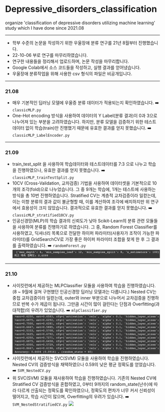 # Depressive_disorders_classification

organize 'classification of depressive disorders utilizing machine learning' study which I have done since 2021.08

---

-   학부 수준의 논문을 작성하기 위한 우울장애 분류 연구를 21년 8월부터 진행했습니다.
-   22-10-06 부로 연구를 마무리하였습니다.
-   연구한 내용들을 정리해서 업로드하며, 논문 작성을 마무리합니다.
-   Google Colab에서 소스 코드들을 작성하고, 실행 결과를 얻어냈습니다.
-   우울장애 분류작업을 위해 사용한 csv 형식의 파일은 비공개입니다.

---

### 21.08

-   매우 기본적인 딥러닝 모델에 우울증 분류 데이터가 적용되는지 확인하였습니다. ➡️ `classicMLP.py`
-   One-Hot encoding 방식을 사용하여 데이터의 Y Label(분류 결과)이 0과 3으로 나누어져 있는 부분을 고려하였습니다. 하지만, 분류 모델을 검증하기 위한 테스트 데이터 없이 학습(train)만 진행했기 때문에 유효한 결과를 얻지 못했습니다. ➡️ `classicMLP_LabelEncoder.py`

---

### 21.09

-   train_test_split 을 사용하여 학습데이터와 테스트데이터를 7:3 으로 나누고 학습을 진행하였으나, 유효한 결과를 얻지 못했습니다. ➡️ `classicMLP_trainTestSplit.py`
-   10CV (Cross-Validation, 교차검증) 기법을 사용하여 데이터셋을 기본적으로 10개의 조각(fold)으로 나누었습니다. 그 중 9개는 학습에, 1개는 테스트에 사용하는 방식을 총 10번 진행하였습니다. Stratified CV는 계층적 교차검증이라 일컫는데, 이는 이항 분류의 결과 값이 불균형할 때, 이를 계산하여 조각에 배치하지만 위 연구에서 효용성이 크지 않았습니다. 결과적으로 유효한 결과를 얻지 못했습니다. ➡️ `classicMLP_stratified10CV.py`
-   인공신경망(MLP)의 학습 결과의 신뢰도가 낮아 Scikit-Learn의 분류 관련 모듈들을 사용하여 분류를 진행하기로 하였습니다. 그 중, Random Forest Classifier를 사용하였고, 딕셔너리 목록으로 전달한 하이퍼 파라미터(사용자가 조작이 가능한 파라미터)를 GridSearchCV로 가장 좋은 하이퍼 파라미터 조합을 찾게 한 후 그 결과를 출력하였습니다. ➡️ `randomForest.py`
    <img src="./images/randomForest.png">

---

### 21.10

-   사이킷런에서 제공하는 MLPClassifier 모듈을 사용하여 학습을 진행하였습니다. (8 ~ 9월에 걸쳐 구현했던 인공신경망 딥러닝 모델과는 다릅니다.) Nested CV는 중첩 교차검증이라 일컫는데, outer와 inner 부분으로 나누어서 교차검증을 진행하므로 반복 수가 제곱이 됩니다. 그만큼 시간이 많이 걸린다는 단점과 Overfitting(과대적합)의 우려가 있었습니다. ➡️ `mlpClassifier.py`
    <img src="./images/mlpClassifier.png">
-   사이킷런에서 제공하는 SVC(SVM) 모듈을 사용하여 학습을 진행하였습니다. Nested CV의 검증방식을 채택하였으나 0.59의 낮은 평균 정확도를 얻었습니다. ➡️ `SVM_NestedCV.py`
-   위 SVC(SVM) 모듈을 재사용하여 학습을 진행하였습니다. 기존의 Nested CV에 Stratified CV 검증방식을 혼합하였고, 0부터 9까지의 random_state(난수)에 따라 다르게 산출되는 정확도를 확인하였으나, 정확도의 편차가 너무 커서 신뢰성이 떨어지고, 학습 시간이 많으며, Overfitting의 우려가 있습니다. ➡️ `SVM_NestedStratifiedCV.py`
    <img src="./images/SVM_NestedStratified.png">
